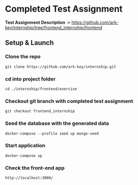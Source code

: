 # Completed Test Assignment

**Test Assignment Description** -> https://github.com/ark-key/internship/tree/frontend_internship/frontend

## Setup & Launch

### Clone the repo
```
git clone https://github.com/ark-key/internship.git
```
### cd into project folder
```
cd ./internship/frontend/exercise
```
### Checkout git branch with completed test assignment
```
git checkout frontend_internship
```
### Seed the database with the generated data
```
docker-compose --profile seed up mongo-seed
```
### Start application 
```
docker-compose up
```
### Check the front-end app
```
http://localhost:3000/
```
